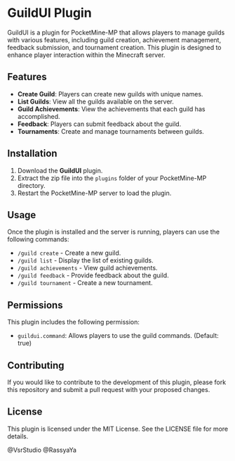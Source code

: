 # GuildUI Plugin

GuildUI is a plugin for PocketMine-MP that allows players to manage guilds with various features, including guild creation, achievement management, feedback submission, and tournament creation. This plugin is designed to enhance player interaction within the Minecraft server.

## Features

- **Create Guild**: Players can create new guilds with unique names.
- **List Guilds**: View all the guilds available on the server.
- **Guild Achievements**: View the achievements that each guild has accomplished.
- **Feedback**: Players can submit feedback about the guild.
- **Tournaments**: Create and manage tournaments between guilds.

## Installation

1. Download the **GuildUI** plugin.
2. Extract the zip file into the `plugins` folder of your PocketMine-MP directory.
3. Restart the PocketMine-MP server to load the plugin.

## Usage

Once the plugin is installed and the server is running, players can use the following commands:

- `/guild create` - Create a new guild.
- `/guild list` - Display the list of existing guilds.
- `/guild achievements` - View guild achievements.
- `/guild feedback` - Provide feedback about the guild.
- `/guild tournament` - Create a new tournament.

## Permissions

This plugin includes the following permission:

- `guildui.command`: Allows players to use the guild commands. (Default: true)

## Contributing

If you would like to contribute to the development of this plugin, please fork this repository and submit a pull request with your proposed changes.

## License

This plugin is licensed under the MIT License. See the LICENSE file for more details.

@VsrStudio @RassyaYa
